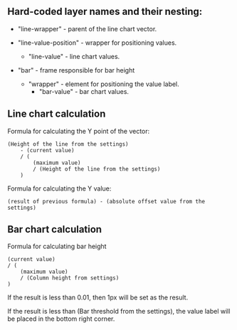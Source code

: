 ## Hard-coded layer names and their nesting:

- "line-wrapper" - parent of the line chart vector.

- "line-value-position" - wrapper for positioning values.
  - "line-value" - line chart values.

- "bar" - frame responsible for bar height
  - "wrapper" - element for positioning the value label.
    - "bar-value" - bar chart values.

## Line chart calculation

Formula for calculating the Y point of the vector:

```
(Height of the line from the settings)
	- (current value)
	/ (
		(maximum value)
		/ (Height of the line from the settings)
	)
```

Formula for calculating the Y value:

```
(result of previous formula) - (absolute offset value from the settings)
```

## Bar chart calculation

Formula for calculating bar height

```
(current value)
/ (
	(maximum value)
	/ (Column height from settings)
)
```

If the result is less than 0.01, then 1px will be set as the result.

If the result is less than (Bar threshold from the settings), the value label will be placed in the bottom right corner.
